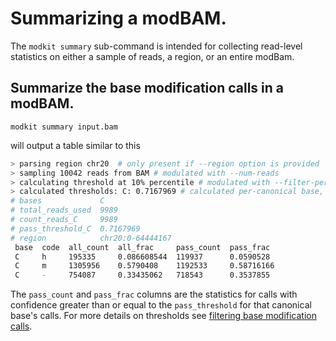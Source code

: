 # Summarizing a modBAM.

The `modkit summary` sub-command is intended for collecting read-level statistics on
either a sample of reads, a region, or an entire modBam.

## Summarize the base modification calls in a modBAM.

```
modkit summary input.bam 
```

will output a table similar to this

```bash
> parsing region chr20  # only present if --region option is provided
> sampling 10042 reads from BAM # modulated with --num-reads
> calculating threshold at 10% percentile # modulated with --filter-percentile
> calculated thresholds: C: 0.7167969 # calculated per-canonical base, on the fly
# bases             C
# total_reads_used  9989
# count_reads_C     9989
# pass_threshold_C  0.7167969
# region            chr20:0-64444167
 base  code  all_count  all_frac     pass_count  pass_frac
 C     h     195335     0.086608544  119937      0.0590528
 C     m     1305956    0.5790408    1192533     0.58716166
 C     -     754087     0.33435062   718543      0.3537855
```

The `pass_count` and `pass_frac` columns are the statistics for calls with confidence
greater than or equal to the `pass_threshold` for that canonical base's calls. For more
details on thresholds see [filtering base modification calls](./filtering.md).
